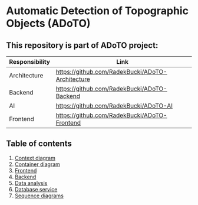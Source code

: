 # Automatic Detection of Topographic Objects (ADoTO)

## This repository is part of ADoTO project:

| Responsibility | Link                                               |
|----------------|----------------------------------------------------|
| Architecture   | https://github.com/RadekBucki/ADoTO-Architecture   |
| Backend        | https://github.com/RadekBucki/ADoTO-Backend        |
| AI             | https://github.com/RadekBucki/ADoTO-AI             |
| Frontend       | https://github.com/RadekBucki/ADoTO-Frontend       |

## Table of contents
1. [Context diagram](context.puml)
2. [Container diagram](container.puml)
3. [Frontend](Frontend/README.md)
4. [Backend](Backend/README.md)
5. [Data analysis](DataAnalysis/README.md)
6. [Database service](DatabaseService/README.md)
7. [Sequence diagrams](Sequence.md)
